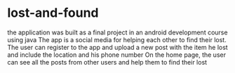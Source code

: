 # lost-and-found
the application was built as a final project in an android development course using java
The app is a social media for helping each other to find their lost.
The user can register to the app and upload a new post with the item he lost and include the location and his phone number
On the home page, the user can see all the posts from other users and help them to find their lost
